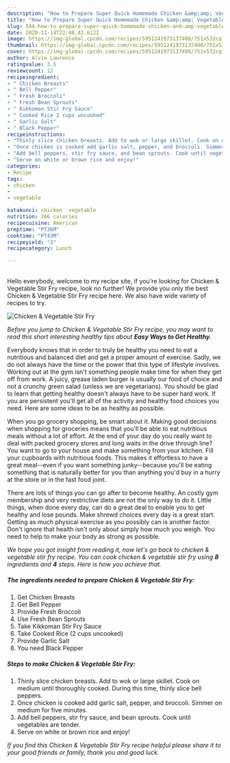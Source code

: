 ```yaml
---
description: "How to Prepare Super Quick Homemade Chicken &amp;amp; Vegetable Stir Fry"
title: "How to Prepare Super Quick Homemade Chicken &amp;amp; Vegetable Stir Fry"
slug: 544-how-to-prepare-super-quick-homemade-chicken-and-amp-vegetable-stir-fry
date: 2020-11-14T22:48:41.612Z
image: https://img-global.cpcdn.com/recipes/5951241973137408/751x532cq70/chicken-vegetable-stir-fry-recipe-main-photo.jpg
thumbnail: https://img-global.cpcdn.com/recipes/5951241973137408/751x532cq70/chicken-vegetable-stir-fry-recipe-main-photo.jpg
cover: https://img-global.cpcdn.com/recipes/5951241973137408/751x532cq70/chicken-vegetable-stir-fry-recipe-main-photo.jpg
author: Alvin Lawrence
ratingvalue: 3.5
reviewcount: 12
recipeingredient:
- " Chicken Breasts"
- " Bell Pepper"
- " Fresh Broccoli"
- " Fresh Bean Sprouts"
- " Kikkoman Stir Fry Sauce"
- " Cooked Rice 2 cups uncooked"
- " Garlic Salt"
- " Black Pepper"
recipeinstructions:
- "Thinly slice chicken breasts. Add to wok or large skillet. Cook on medium until thoroughly cooked. During this time, thinly slice bell peppers."
- "Once chicken is cooked add garlic salt, pepper, and broccoli. Simmer on medium for five minutes."
- "Add bell peppers, stir fry sauce, and bean sprouts. Cook until vegetables are tender."
- "Serve on white or brown rice and enjoy!"
categories:
- Recipe
tags:
- chicken
- 
- vegetable

katakunci: chicken  vegetable 
nutrition: 266 calories
recipecuisine: American
preptime: "PT36M"
cooktime: "PT43M"
recipeyield: "3"
recipecategory: Lunch

---
```

<br>
Hello everybody, welcome to my recipe site, if you're looking for Chicken &amp; Vegetable Stir Fry recipe, look no further! We provide you only the best Chicken &amp; Vegetable Stir Fry recipe here. We also have wide variety of recipes to try.
<br>


![Chicken &amp; Vegetable Stir Fry](https://img-global.cpcdn.com/recipes/5951241973137408/751x532cq70/chicken-vegetable-stir-fry-recipe-main-photo.jpg)

<i>Before you jump to Chicken &amp; Vegetable Stir Fry recipe, you may want to read this short interesting healthy tips about <strong>Easy Ways to Get Healthy</strong>.</i>

Everybody knows that in order to truly be healthy you need to eat a nutritious and balanced diet and get a proper amount of exercise. Sadly, we do not always have the time or the power that this type of lifestyle involves. Working out at the gym isn't something people make time for when they get off from work. A juicy, grease laden burger is usually our food of choice and not a crunchy green salad (unless we are vegetarians). You should be glad to learn that getting healthy doesn't always have to be super hard work. If you are persistent you'll get all of the activity and healthy food choices you need. Here are some ideas to be as healthy as possible.

When you go grocery shopping, be smart about it. Making good decisions when shopping for groceries means that you'll be able to eat nutritious meals without a lot of effort. At the end of your day do you really want to deal with packed grocery stores and long waits in the drive through line? You want to go to your house and make something from your kitchen. Fill your cupboards with nutritious foods. This makes it effortless to have a great meal--even if you want something junky--because you'll be eating something that is naturally better for you than anything you'd buy in a hurry at the store or in the fast food joint.

There are lots of things you can go after to become healthy. An costly gym membership and very restrictive diets are not the only way to do it. Little things, when done every day, can do a great deal to enable you to get healthy and lose pounds. Make shrewd choices every day is a great start. Getting as much physical exercise as you possibly can is another factor. Don't ignore that health isn't only about simply how much you weigh. You need to help to make your body as strong as possible. 


<i>We hope you got insight from reading it, now let's go back to chicken &amp; vegetable stir fry recipe. You can cook chicken &amp; vegetable stir fry using <strong>8</strong> ingredients and <strong>4</strong> steps. Here is how you achieve that.
</i>

##### The ingredients needed to prepare Chicken &amp; Vegetable Stir Fry:

1. Get  Chicken Breasts
1. Get  Bell Pepper
1. Provide  Fresh Broccoli
1. Use  Fresh Bean Sprouts
1. Take  Kikkoman Stir Fry Sauce
1. Take  Cooked Rice (2 cups uncooked)
1. Provide  Garlic Salt
1. You need  Black Pepper


##### Steps to make Chicken &amp; Vegetable Stir Fry:

1. Thinly slice chicken breasts. Add to wok or large skillet. Cook on medium until thoroughly cooked. During this time, thinly slice bell peppers.
1. Once chicken is cooked add garlic salt, pepper, and broccoli. Simmer on medium for five minutes.
1. Add bell peppers, stir fry sauce, and bean sprouts. Cook until vegetables are tender.
1. Serve on white or brown rice and enjoy!


<i>If you find this Chicken &amp; Vegetable Stir Fry recipe helpful please share it to your good friends or family, thank you and good luck.</i>

